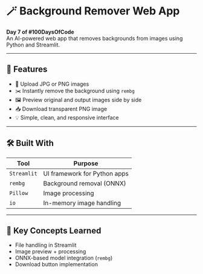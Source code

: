 # 🪄 Background Remover Web App

**Day 7 of #100DaysOfCode**  
An AI-powered web app that removes backgrounds from images using Python and Streamlit.

---

## 🚀 Features

- 📂 Upload JPG or PNG images
- ✂️ Instantly remove the background using `rembg`
- 🖼️ Preview original and output images side by side
- 📥 Download transparent PNG image
- 💡 Simple, clean, and responsive interface


---

## 🛠️ Built With

| Tool        | Purpose                     |
|-------------|-----------------------------|
| `Streamlit` | UI framework for Python apps|
| `rembg`     | Background removal (ONNX)   |
| `Pillow`    | Image processing            |
| `io`        | In-memory image handling    |

---

## 🧠 Key Concepts Learned

- File handling in Streamlit
- Image preview + processing
- ONNX-based model integration (`rembg`)
- Download button implementation



